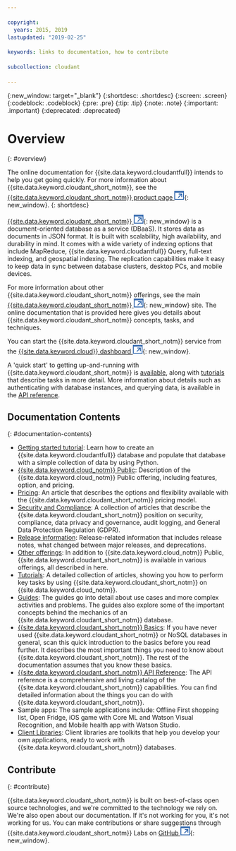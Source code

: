 ```yaml
---

copyright:
  years: 2015, 2019
lastupdated: "2019-02-25"

keywords: links to documentation, how to contribute

subcollection: cloudant

---
```


{:new_window: target="_blank"}
{:shortdesc: .shortdesc}
{:screen: .screen}
{:codeblock: .codeblock}
{:pre: .pre}
{:tip: .tip}
{:note: .note}
{:important: .important}
{:deprecated: .deprecated}

<!-- Acrolinx: 2018-06-01 -->

# Overview
{: #overview}

The online documentation for {{site.data.keyword.cloudantfull}} intends to help you get going quickly. For more information about {{site.data.keyword.cloudant_short_notm}}, see the [{{site.data.keyword.cloudant_short_notm}} product page ![External link icon](images/launch-glyph.svg "External link icon")](https://www.ibm.com/cloud/cloudant){: new_window}.
{: shortdesc}

[{{site.data.keyword.cloudant_short_notm}} ![External link icon](images/launch-glyph.svg "External link icon")](https://www.youtube.com/watch?v=qdMTLK2vYoI){: new_window}
is a document-oriented database as a service (DBaaS).
It stores data as documents in JSON format.
It is built with scalability,
high availability,
and durability in mind.
It comes with a wide variety of indexing options that include MapReduce,
{{site.data.keyword.cloudantfull}} Query,
full-text indexing,
and geospatial indexing.
The replication capabilities make it easy to keep data in sync between database clusters,
desktop PCs,
and mobile devices.

For more information about other {{site.data.keyword.cloudant_short_notm}} offerings,
see the main [{{site.data.keyword.cloudant_short_notm}} ![External link icon](images/launch-glyph.svg "External link icon")](http://www.ibm.com/analytics/us/en/technology/cloud-data-services/cloudant/){: new_window} site.
The online documentation that is provided here gives you
details about {{site.data.keyword.cloudant_short_notm}} concepts,
tasks, and techniques.

You can start the {{site.data.keyword.cloudant_short_notm}} service from the [{{site.data.keyword.cloud}} dashboard ![External link icon](images/launch-glyph.svg "External link icon")](https://console.ng.bluemix.net/catalog/services/cloudant-nosql-db/){: new_window}.

A 'quick start' to getting up-and-running with {{site.data.keyword.cloudant_short_notm}}
is [available](/docs/services/Cloudant/getting-started.html),
along with [tutorials](/docs/services/Cloudant/tutorials/create_service.html#creating-a-service-instance) that describe tasks in more detail.
More information about details such as authenticating with database instances,
and querying data,
is available in the [API reference](/docs/services/Cloudant/api/index.html#api-reference-overview).

<div id="contents"></div>

## Documentation Contents
{: #documentation-contents}

*	[Getting started tutorial](/docs/services/Cloudant/getting-started.html#getting-started-with-cloudant): Learn how to create an {{site.data.keyword.cloudantfull}} database and populate that database with a simple collection of data by using Python.
*	[{{site.data.keyword.cloud_notm}} Public](/docs/services/Cloudant/offerings/bluemix.html#ibm-cloud-public): Description of the {{site.data.keyword.cloud_notm}} Public offering, including features, option, and pricing. 
*	[Pricing](/docs/services/Cloudant/offerings/pricing.html#pricing): An article that describes the options and flexibility available with the {{site.data.keyword.cloudant_short_notm}} pricing model. 
*	[Security and Compliance](/docs/services/Cloudant/offerings/security.html#security): A collection of articles that describe the {{site.data.keyword.cloudant_short_notm}} position on security, compliance, data privacy and governance, audit logging, and General Data Protection Regulation (GDPR).
*	[Release information](https://console.bluemix.net/docs/services/Cloudant/release_info/release_notes.html#release-notes): Release-related information that includes release notes, what changed between major releases, and deprecations. 
*	[Other offerings](/docs/services/Cloudant/offerings/bluemix_dedicated.html#ibm-cloud-dedicated): In addition to {{site.data.keyword.cloud_notm}} Public, {{site.data.keyword.cloudant_short_notm}} is available
	in various offerings,
	all described in here.
* [Tutorials](/docs/services/Cloudant/tutorials/create_service.html#creating-a-service-instance): A detailed collection of articles,
  showing you how to perform key tasks by using {{site.data.keyword.cloudant_short_notm}} on {{site.data.keyword.cloud_notm}}.
*	[Guides](/docs/services/Cloudant/guides/acurl.html#authorized-curl-acurl-): The guides go into detail about
	use cases and more complex activities and problems.
	The guides also explore some of the important concepts behind the mechanics of an {{site.data.keyword.cloudant_short_notm}} database.
*	[{{site.data.keyword.cloudant_short_notm}} Basics](/docs/services/Cloudant/basics/index.html#ibm-cloudant-basics): If you have never 		used {{site.data.keyword.cloudant_short_notm}} or NoSQL databases in general,
	scan this quick introduction to the basics before you read further.
	It describes the most important things you need to know about {{site.data.keyword.cloudant_short_notm}}.
	The rest of the documentation assumes that you know these basics.
*	[{{site.data.keyword.cloudant_short_notm}} API Reference](/docs/services/Cloudant/api/index.html#api-reference-overview): The API reference is a
	comprehensive and living catalog of the {{site.data.keyword.cloudant_short_notm}} capabilities.
	You can find detailed information about the things you can do with {{site.data.keyword.cloudant_short_notm}}.
*	Sample apps: The sample applications include: Offline First shopping list, Open Fridge, iOS game with Core ML and Watson Visual Recognition, and Mobile health app with Watson Studio. 
*	[Client Libraries](/docs/services/Cloudant/libraries/index.html#client-libraries): Client libraries are toolkits that
	help you develop your own applications,
	ready to work with {{site.data.keyword.cloudant_short_notm}} databases.


## Contribute
{: #contribute}

{{site.data.keyword.cloudant_short_notm}} is built on best-of-class open source technologies,
and we're committed to the technology we rely on.
We're also open about our documentation.
If it's not working for you,
it's not working for us.
You can make contributions or share suggestions through
{{site.data.keyword.cloudant_short_notm}} Labs on [GitHub ![External link icon](images/launch-glyph.svg "External link icon")](https://github.com/cloudant-labs/slate){: new_window}.
